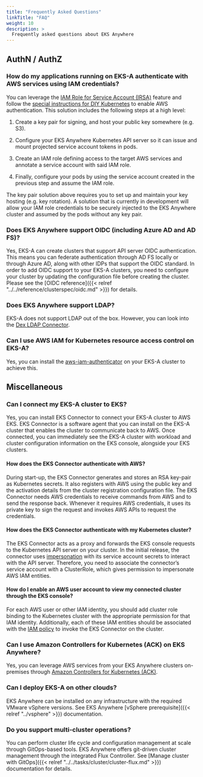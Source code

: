 ```yaml
---
title: "Frequently Asked Questions"
linkTitle: "FAQ"
weight: 10
description: >
  Frequently asked questions about EKS Anywhere
---
```


## AuthN / AuthZ 

### How do my applications running on EKS-A authenticate with AWS services using IAM credentials?

You can leverage the [IAM Role for Service Account (IRSA)](https://aws.amazon.com/blogs/opensource/introducing-fine-grained-iam-roles-service-accounts/) feature 
and follow the [special instructions for DIY Kubernetes](https://github.com/aws/amazon-eks-pod-identity-webhook/blob/master/SELF_HOSTED_SETUP.md)
to enable AWS authentication.
This solution includes the following steps at a high level:

1. Create a key pair for signing, and host your public key somewhere (e.g. S3).

1. Configure your EKS Anywhere Kubernetes API server so it can issue and mount projected service account tokens in pods.

1. Create an IAM role defining access to the target AWS services and annotate a service account with said IAM role.

1. Finally, configure your pods by using the service account created in the previous step and assume the IAM role.

The key pair solution above requires you to set up and maintain your key hosting (e.g. key rotation).
A solution that is currently in development will allow your IAM role credentials to be securely injected to the EKS Anywhere cluster
and assumed by the pods without any key pair.

### Does EKS Anywhere support OIDC (including Azure AD and AD FS)?

Yes, EKS-A can create clusters that support API server OIDC authentication.
This means you can federate authentication through AD FS locally or through Azure AD,
along with other IDPs that support the OIDC standard.
In order to add OIDC support to your EKS-A clusters, you need to configure your cluster by updating the configuration file before creating the cluster.
Please see the [OIDC reference]({{< relref "../../reference/clusterspec/oidc.md" >}}) for details.

### Does EKS Anywhere support LDAP?
EKS-A does not support LDAP out of the box.
However, you can look into the [Dex LDAP Connector](https://dexidp.io/docs/connectors/ldap/).

### Can I use AWS IAM for Kubernetes resource access control on EKS-A?
Yes, you can install the [aws-iam-authenticator](https://github.com/kubernetes-sigs/aws-iam-authenticator) on your EKS-A cluster to achieve this.

## Miscellaneous

### Can I connect my EKS-A cluster to EKS?

Yes, you can install EKS Connector to connect your EKS-A cluster to AWS EKS.
EKS Connector is a software agent that you can install on the EKS-A cluster that enables the cluster to communicate back to AWS.
Once connected, you can immediately see the EKS-A cluster with workload and cluster configuration information on the EKS console,
alongside your EKS clusters. 

#### How does the EKS Connector authenticate with AWS?

During start-up, the EKS Connector generates and stores an RSA key-pair as Kubernetes secrets.
It also registers with AWS using the public key and the activation details from the cluster registration configuration file.
The EKS Connector needs AWS credentials to receive commands from AWS and to send the response back.
Whenever it requires AWS credentials, it uses its private key to sign the request and invokes AWS APIs to request the credentials.

#### How does the EKS Connector authenticate  with my Kubernetes cluster?

The EKS Connector acts as a proxy and forwards the EKS console requests to the Kubernetes API server on your cluster.
In the initial release, the connector uses [impersonation](https://kubernetes.io/docs/reference/access-authn-authz/authentication/#user-impersonation) with its service account secrets to interact with the API server.
Therefore, you need to associate the connector’s service account with a ClusterRole,
which gives permission to impersonate AWS IAM entities.

#### How do I enable an AWS user account to view my connected cluster through the EKS console?

For each AWS user or other IAM identity, you should add cluster role binding to the Kubernetes cluster with the appropriate permission for that IAM identity.
Additionally, each of these IAM entities should be associated with the [IAM policy](SOME_MANAGED_POLICY)
to invoke the EKS Connector on the cluster.

### Can I use Amazon Controllers for Kubernetes (ACK) on EKS Anywhere?

Yes, you can leverage AWS services from your EKS Anywhere clusters on-premises through [Amazon Controllers for Kubernetes (ACK)](https://aws.amazon.com/blogs/containers/aws-controllers-for-kubernetes-ack/).


### Can I deploy EKS-A on other clouds?

EKS Anywhere can be installed on any infrastructure with the required VMware vSphere versions.
See EKS Anywhere [vSphere prerequisite]({{< relref "../vsphere" >}}) documentation.

### Do you support multi-cluster operations?

You can perform cluster life cycle and configuration management at scale through GitOps-based tools.
EKS Anywhere offers git-driven cluster management through the integrated Flux Controller.
See [Manage cluster with GitOps]({{< relref "../../tasks/cluster/cluster-flux.md" >}}) documentation for details.
